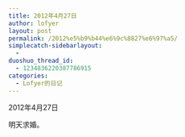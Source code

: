 ```yaml
---
title: 2012年4月27日
author: lofyer
layout: post
permalink: /2012%e5%b9%b44%e6%9c%8827%e6%97%a5/
simplecatch-sidebarlayout:
  - 
duoshuo_thread_id:
  - 1234836220387786915
categories:
  - Lofyer的日记
---
```

2012年4月27日

明天求婚。